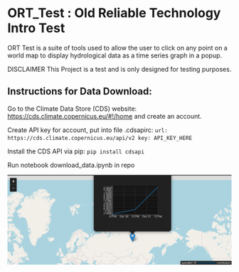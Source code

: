 # ORT_Test : Old Reliable Technology Intro Test
 ORT Test is a suite of tools used to allow the user to click on any point on a world map to display hydrological data as a time series graph in a popup.

 DISCLAIMER This Project is a test and is only designed for testing purposes. 

 ## Instructions for Data Download:
 Go to the Climate Data Store (CDS) website: https://cds.climate.copernicus.eu/#!/home and create an account.
 
 Create API key for account, put into file .cdsapirc:
 `url: https://cds.climate.copernicus.eu/api/v2
 key: API_KEY_HERE`
 
 Install the CDS API via pip:
 `pip install cdsapi`

 Run notebook download_data.ipynb in repo

![alt text](screenshot.png)
